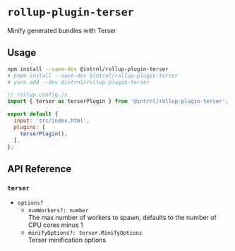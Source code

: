 # `rollup-plugin-terser`

Minify generated bundles with Terser

## Usage

```sh
npm install --save-dev @intrnl/rollup-plugin-terser
# pnpm install --save-dev @intrnl/rollup-plugin-terser
# yarn add --dev @intrnl/rollup-plugin-terser
```

```js
// rollup.config.js
import { terser as terserPlugin } from '@intrnl/rollup-plugin-terser';

export default {
  input: 'src/index.html',
  plugins: [
    terserPlugin(),
  ],
};
```

## API Reference

### `terser`

- `options?`
  - `numWorkers?: number`  
    The max number of workers to spawn, defaults to the number of CPU cores minus 1
  - `minifyOptions?: terser.MinifyOptions`  
    Terser minification options
